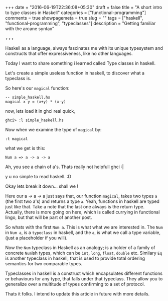 +++
date = "2016-06-19T22:36:08+05:30"
draft = false
title = "A short intro to type classes in Haskell"
categories = ["functional-programming"]
comments = true
showpagemeta = true
slug = ""
tags = ["haskell", "functional-programming", "typeclasses"]
description = "Getting familiar with the arcane syntax"

+++

Haskell as a language, always fascinates me with its unique typesystem and constructs that offer expressiveness, like no other languages.

Today I want to share something i learned called Type classes in haskell.

Let's create a simple useless function in haskell, to discover what a typeclass is.

So here's our `magical` function:

```
-- simple_haskell.hs
magical x y = (x+y) * (x-y)
```

now, lets load it in ghci real quick,

```
ghci> :l simple_haskell.hs
```

Now when we examine the type of `magical` by:

```
:t magical
```
what we get is this:

```
Num a => a -> a -> a
```
Ah, you see a chain of a's. Thats really not helpfull ghci :|

y u no simple to read haskell. :D

Okay lets break it down... shall we !

Here our  a -> a -> a just says that, our function `magical`, takes two types `a` (the first two a's) and returns a type `a`.
Yeah, functions in haskell are typed just like that. Take a note that the last one always is the return type. Actually, there is more going on here, which is called currying in functional lingo, but that will be part of another post.

So whats with the first `Num a`. This is what what we are interested in.
The `Num` in `Num a`, is a `typeclass` in haskell, and the `a`, is what we call a type variable, (just a placeholder if you will).

Now the `Num` typeclass in Haskell as an analogy; is a holder of a family of concrete `Num`ish types, which can be `int`, `long`, `float`, `double` etc. Similary `Eq` is another typeclass in haskell, that is used to provide total ordering semantics for two comparable types.

Typeclasses in haskell is a construct which encapsulates different functions or behaviours for any type, that falls under that typeclass. They allow you to generalize over a multitude of types confirming to a set of protocol.

Thats it folks. I intend to update this article in future with more details.
